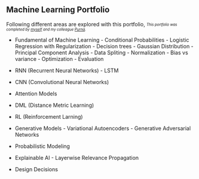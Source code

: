 ## Machine Learning Portfolio

Following different areas are explored with this portfolio,
<sub><sup>*This portfolio was completed by [myself](https://github.com/Hasal-Pallewaththe) and my colleague [Purna](https://github.com/purnasrm).*</sup></sub>

* Fundamental of Machine Learning
        - Conditional Probabilities
        - Logistic Regression with Regularization
        - Decision trees
        - Gaussian Distribution
        - Principal Component Analysis
        - Data Spliting
        - Normalization
        - Bias vs variance
        - Optimization
        - Evaluation

* RNN (Recurrent Neural Networks)
        - LSTM

* CNN (Convolutional Neural Networks)

* Attention Models

* DML (Distance Metric Learning)

* RL (Reinforcement Larning)

* Generative Models
        - Variational Autoencoders
        - Generative Adversarial Networks

* Probabilistic Modeling

* Explainable AI
        - Layerwise Relevance Propagation

* Design Decisions
